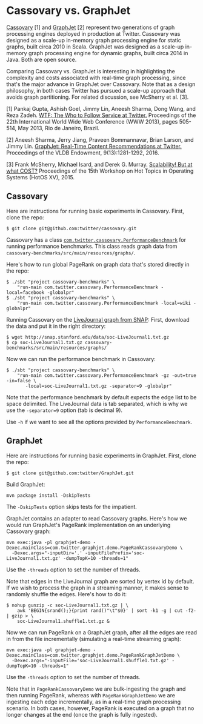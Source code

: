 # Cassovary vs. GraphJet

[Cassovary](http://cassovary.io) [1] and [GraphJet](http://graphjet.io/) [2] represent two generations of graph processing engines deployed in production at Twitter. Cassovary was designed as a scale-up in-memory graph processing engine for static graphs, built circa 2010 in Scala. GraphJet was designed as a scale-up in-memory graph processing engine for dynamic graphs, built circa 2014 in Java. Both are open source.

Comparing Cassovary vs. GraphJet is interesting in highlighting the complexity and costs associated with real-time graph processing, since that's the major advance in GraphJet over Cassovary. Note that as a design philosophy, in both cases Twitter has pursued a scale-up approach that avoids graph partitioning. For related discussion, see McSherry et al. [3].

[1] Pankaj Gupta, Ashish Goel, Jimmy Lin, Aneesh Sharma, Dong Wang, and Reza Zadeh. [WTF: The Who to Follow Service at Twitter.](http://dl.acm.org/citation.cfm?id=2488433) Proceedings of the 22th International World Wide Web Conference (WWW 2013), pages 505-514, May 2013, Rio de Janeiro, Brazil.

[2] Aneesh Sharma, Jerry Jiang, Praveen Bommannavar, Brian Larson, and Jimmy Lin. [GraphJet: Real-Time Content Recommendations at Twitter.](http://www.vldb.org/pvldb/vol9/p1281-sharma.pdf) Proceedings of the VLDB Endowment, 9(13):1281-1292, 2016.

[3] Frank McSherry, Michael Isard, and Derek G. Murray. [Scalability! But at what COST?](https://www.usenix.org/conference/hotos15/workshop-program/presentation/mcsherry) Proceedings of the 15th Workshop on Hot Topics in Operating Systems (HotOS XV), 2015.


## Cassovary

Here are instructions for running basic experiments in Cassovary. First, clone the repo:

```
$ git clone git@github.com:twitter/cassovary.git
```

Cassovary has a class [`com.twitter.cassovary.PerformanceBenchmark`](https://github.com/twitter/cassovary/blob/master/cassovary-benchmarks/src/main/scala/com/twitter/cassovary/PerformanceBenchmark.scala) for running performance benchmarks. This class reads graph data from `cassovary-benchmarks/src/main/resources/graphs/`.

Here's how to run global PageRank on graph data that's stored directly in the repo:

```
$ ./sbt "project cassovary-benchmarks" \
    "run-main com.twitter.cassovary.PerformanceBenchmark -local=facebook -globalpr"
$ ./sbt "project cassovary-benchmarks" \
    "run-main com.twitter.cassovary.PerformanceBenchmark -local=wiki -globalpr"
```

Running Cassovary on the [LiveJournal graph from SNAP](https://snap.stanford.edu/data/soc-LiveJournal1.html): First, download the data and put it in the right directory:

```
$ wget http://snap.stanford.edu/data/soc-LiveJournal1.txt.gz
$ cp soc-LiveJournal1.txt.gz cassovary-benchmarks/src/main/resources/graphs/
```

Now we can run the performance benchmark in Cassovary:

```
$ ./sbt "project cassovary-benchmarks" \
    "run-main com.twitter.cassovary.PerformanceBenchmark -gz -out=true -in=false \
       -local=soc-LiveJournal1.txt.gz -separator=9 -globalpr"
```

Note that the performance benchmark by default expects the edge list
to be space delimited. The LiveJournal data is tab separated, which is
why we use the `-separator=9` option (tab is decimal 9).

Use `-h` if we want to see all the options provided by `PerformanceBenchmark`.

## GraphJet

Here are instructions for running basic experiments in GraphJet. First, clone the repo:

```
$ git clone git@github.com:twitter/GraphJet.git
```

Build GraphJet:

```
mvn package install -DskipTests
```

The `-DskipTests` option skips tests for the impatient.

GraphJet contains an adapter to read Cassovary graphs. Here's how we would run GraphJet's PageRank implementation on an underlying Cassovary graph:

```
mvn exec:java -pl graphjet-demo -Dexec.mainClass=com.twitter.graphjet.demo.PageRankCassovaryDemo \
  -Dexec.args="-inputDir='.' -inputFilePrefix='soc-LiveJournal1.txt.gz' -dumpTopK=10 -threads=1"
```

Use the `-threads` option to set the number of threads.

Note that edges in the LiveJournal graph are sorted by vertex id by default. If we wish to process the graph in a streaming manner, it makes sense to randomly shuffle the edges. Here's how to do it:

```
$ nohup gunzip -c soc-LiveJournal1.txt.gz | \
    awk 'BEGIN{srand();}{print rand()"\t"$0}' | sort -k1 -g | cut -f2- | gzip > \
    soc-LiveJournal1.shuffle1.txt.gz &
```

Now we can run PageRank on a GraphJet graph, after all the edges are read in from the file incrementally (simulating a real-time streaming graph):

```
mvn exec:java -pl graphjet-demo -Dexec.mainClass=com.twitter.graphjet.demo.PageRankGraphJetDemo \
  -Dexec.args="-inputFile='soc-LiveJournal1.shuffle1.txt.gz' -dumpTopK=10 -threads=1"
```

Use the `-threads` option to set the number of threads.

Note that in `PageRankCassovaryDemo` we are bulk-ingesting the graph and then running PageRank, whereas with `PageRankGraphJetDemo` we are ingesting each edge incrementally, as in a real-time graph processing scenario. In both cases, however, PageRank is executed on a graph that no longer changes at the end (once the graph is fully ingested).

